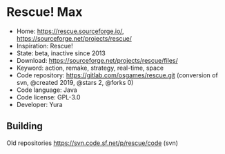 # Rescue! Max

- Home: https://rescue.sourceforge.io/, https://sourceforge.net/projects/rescue/
- Inspiration: Rescue!
- State: beta, inactive since 2013
- Download: https://sourceforge.net/projects/rescue/files/
- Keyword: action, remake, strategy, real-time, space
- Code repository: https://gitlab.com/osgames/rescue.git (conversion of svn, @created 2019, @stars 2, @forks 0)
- Code language: Java
- Code license: GPL-3.0
- Developer: Yura

## Building

Old repositories https://svn.code.sf.net/p/rescue/code (svn)
